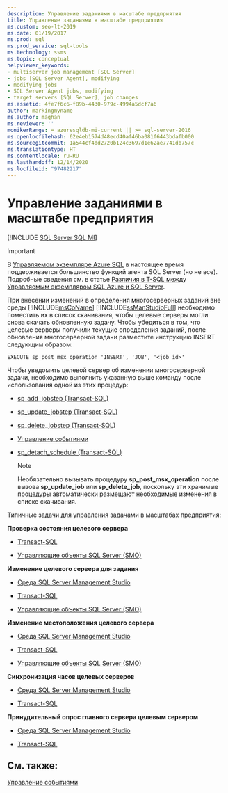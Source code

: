 ```yaml
---
description: Управление заданиями в масштабе предприятия
title: Управление заданиями в масштабе предприятия
ms.custom: seo-lt-2019
ms.date: 01/19/2017
ms.prod: sql
ms.prod_service: sql-tools
ms.technology: ssms
ms.topic: conceptual
helpviewer_keywords:
- multiserver job management [SQL Server]
- jobs [SQL Server Agent], modifying
- modifying jobs
- SQL Server Agent jobs, modifying
- target servers [SQL Server], job changes
ms.assetid: 4fe7f6c6-f89b-4430-979c-4994a5dcf7a6
author: markingmyname
ms.author: maghan
ms.reviewer: ''
monikerRange: = azuresqldb-mi-current || >= sql-server-2016
ms.openlocfilehash: 62e4eb1574d48ecd40af46ba081f6443bdafb000
ms.sourcegitcommit: 1a544cf4dd2720b124c3697d1e62ae7741db757c
ms.translationtype: HT
ms.contentlocale: ru-RU
ms.lasthandoff: 12/14/2020
ms.locfileid: "97482217"
---
```

# <a name="manage-jobs-across-an-enterprise"></a>Управление заданиями в масштабе предприятия
[!INCLUDE [SQL Server SQL MI](../../includes/applies-to-version/sql-asdbmi.md)]

> [!IMPORTANT]  
> В [Управляемом экземпляре Azure SQL](/azure/sql-database/sql-database-managed-instance) в настоящее время поддерживается большинство функций агента SQL Server (но не все). Подробные сведения см. в статье [Различия в T-SQL между Управляемым экземпляром SQL Azure и SQL Server](/azure/sql-database/sql-database-managed-instance-transact-sql-information#sql-server-agent).

При внесении изменений в определения многосерверных заданий вне среды [!INCLUDE[msCoName](../../includes/msconame_md.md)] [!INCLUDE[ssManStudioFull](../../includes/ssmanstudiofull-md.md)] необходимо поместить их в список скачивания, чтобы целевые серверы могли снова скачать обновленную задачу. Чтобы убедиться в том, что целевые серверы получили текущие определения заданий, после обновления многосерверной задачи разместите инструкцию INSERT следующим образом:  
  
```  
EXECUTE sp_post_msx_operation 'INSERT', 'JOB', '<job id>'  
```  
  
Чтобы уведомить целевой сервер об изменении многосерверной задачи, необходимо выполнить указанную выше команду после использования одной из этих процедур:  
  
-   [sp_add_jobstep (Transact-SQL)](../../relational-databases/system-stored-procedures/sp-add-jobstep-transact-sql.md)  
  
-   [sp_update_jobstep (Transact-SQL)](../../relational-databases/system-stored-procedures/sp-update-jobstep-transact-sql.md)  
  
-   [sp_delete_jobstep (Transact-SQL)](../../relational-databases/system-stored-procedures/sp-delete-jobstep-transact-sql.md)  
  
-   [Управление событиями](../../relational-databases/system-stored-procedures/sp-attach-schedule-transact-sql.md)  
  
-   [sp_detach_schedule (Transact-SQL)](../../relational-databases/system-stored-procedures/sp-detach-schedule-transact-sql.md)  
  
    > [!NOTE]  
    > Необязательно вызывать процедуру **sp_post_msx_operation** после вызова **sp_update_job** или **sp_delete_job**, поскольку эти хранимые процедуры автоматически размещают необходимые изменения в списке скачивания.  
  
Типичные задачи для управления задачами в масштабах предприятия:  
  
**Проверка состояния целевого сервера**  
  
-   [Transact-SQL](../../relational-databases/system-stored-procedures/sp-help-targetserver-transact-sql.md)  
  
-   [Управляющие объекты SQL Server (SMO)](../../relational-databases/server-management-objects-smo/sql-server-management-objects-smo-programming-guide.md)  
  
**Изменение целевого сервера для задания**  
  
-   [Среда SQL Server Management Studio](../../ssms/agent/modify-the-target-servers-for-a-job.md)  
  
-   [Transact-SQL](../../relational-databases/system-stored-procedures/sp-add-jobserver-transact-sql.md)  
  
-   [Управляющие объекты SQL Server (SMO)](../../relational-databases/server-management-objects-smo/sql-server-management-objects-smo-programming-guide.md)  
  
**Изменение местоположения целевого сервера**  
  
-   [Среда SQL Server Management Studio](../../ssms/agent/specify-a-target-server-s-location-sql-server-management-studio.md)  
  
-   [Transact-SQL](../../relational-databases/system-stored-procedures/sp-msx-enlist-transact-sql.md)  
  
-   [Управляющие объекты SQL Server (SMO)](../../relational-databases/server-management-objects-smo/sql-server-management-objects-smo-programming-guide.md)  
  
**Синхронизация часов целевых серверов**  
  
-   [Среда SQL Server Management Studio](../../ssms/agent/synchronize-target-server-clocks-sql-server-management-studio.md)  
  
-   [Transact-SQL](../../relational-databases/system-stored-procedures/sp-resync-targetserver-transact-sql.md)  
  
**Принудительный опрос главного сервера целевым сервером**  
  
-   [Среда SQL Server Management Studio](../../ssms/agent/force-a-target-server-to-poll-the-master-server.md)  
  
-   [Transact-SQL](../../relational-databases/system-stored-procedures/sp-post-msx-operation-transact-sql.md)  
  
## <a name="see-also"></a>См. также:  
[Управление событиями](../../ssms/agent/manage-events.md)  
